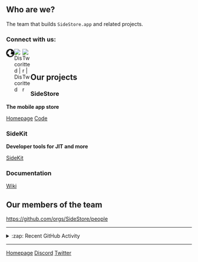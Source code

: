 <!-- 
Docs: How to use GitHub README and actions to auto-generate embedded content.
https://github.com/anuraghazra/github-readme-stats
https://www.youtube.com/watch?v=n6d4KHSKqGk
https://github.com/rahuldkjain/github-profile-readme-generator
 -->

## Who are we?

The team that builds `SideStore.app` and related projects.

### Connect with us:

<!--
[![Website](https://img.shields.io/website?label=sidestore.io&style=for-the-badge&url=https://sidestore.io)](https://sidestore.io)
[![Twitter Follow](https://img.shields.io/twitter/follow/sidestore_io?color=1DA1F2&logo=twitter&style=for-the-badge)](https://twitter.com/intent/follow?original_referer=https%3A%2F%2Fgithub.com%2Fsidestore&screen_name=sidestore)
[![GitHub Followers](https://img.shields.io/github/followers/sidestore?style=for-the-badge)]()
[![GitHub Sponsors](https://img.shields.io/github/sponsors/sidestore?style=for-the-badge
)]() 
-->

[<img align="left" alt="sidestore.io" width="22px" src="https://raw.githubusercontent.com/iconic/open-iconic/master/svg/globe.svg" />][website]
[<img align="left" alt="Discord | Discord" width="22px" src="https://cdn.jsdelivr.net/npm/simple-icons@v3/icons/discord.svg" />][discord]
[<img align="left" alt="Twitter | Twitter" width="22px" src="https://cdn.jsdelivr.net/npm/simple-icons@v3/icons/twitter.svg" />][twitter]

<br />
<br />

## Our projects

### SideStore

__The mobile app store__

[Homepage][website]
[Code][git.sidestore]

### SideKit

__Developer tools for JIT and more__

[SideKit][git.sidekit]

### Documentation

[Wiki][wiki]

## Our members of the team

https://github.com/orgs/SideStore/people

---

<details>
  <summary>:zap: Recent GitHub Activity</summary>

<!--START_SECTION:activity-->
1. 🗣 Commented on [#936](https://github.com/SideStore/SideStore/issues/936) in [SideStore/SideStore](https://github.com/SideStore/SideStore)
2. 💪 Opened PR [#101](https://github.com/SideStore/SideStore-Docs/pull/101) in [SideStore/SideStore-Docs](https://github.com/SideStore/SideStore-Docs)
3. 🗣 Commented on [#100](https://github.com/SideStore/SideStore-Docs/issues/100) in [SideStore/SideStore-Docs](https://github.com/SideStore/SideStore-Docs)
4. 🎉 Merged PR [#94](https://github.com/SideStore/SideStore-Docs/pull/94) in [SideStore/SideStore-Docs](https://github.com/SideStore/SideStore-Docs)
5. 🎉 Merged PR [#93](https://github.com/SideStore/SideStore-Docs/pull/93) in [SideStore/SideStore-Docs](https://github.com/SideStore/SideStore-Docs)
6. 💪 Opened PR [#100](https://github.com/SideStore/SideStore-Docs/pull/100) in [SideStore/SideStore-Docs](https://github.com/SideStore/SideStore-Docs)
7. 🎉 Merged PR [#90](https://github.com/SideStore/SideStore-Docs/pull/90) in [SideStore/SideStore-Docs](https://github.com/SideStore/SideStore-Docs)
8. 🎉 Merged PR [#89](https://github.com/SideStore/SideStore-Docs/pull/89) in [SideStore/SideStore-Docs](https://github.com/SideStore/SideStore-Docs)
9. ❗️ Opened issue [#980](https://github.com/SideStore/SideStore/issues/980) in [SideStore/SideStore](https://github.com/SideStore/SideStore)
10. 🎉 Merged PR [#88](https://github.com/SideStore/SideStore-Docs/pull/88) in [SideStore/SideStore-Docs](https://github.com/SideStore/SideStore-Docs)
11. 🎉 Merged PR [#87](https://github.com/SideStore/SideStore-Docs/pull/87) in [SideStore/SideStore-Docs](https://github.com/SideStore/SideStore-Docs)
12. 💪 Opened PR [#99](https://github.com/SideStore/SideStore-Docs/pull/99) in [SideStore/SideStore-Docs](https://github.com/SideStore/SideStore-Docs)
13. 🎉 Merged PR [#86](https://github.com/SideStore/SideStore-Docs/pull/86) in [SideStore/SideStore-Docs](https://github.com/SideStore/SideStore-Docs)
14. 💪 Opened PR [#98](https://github.com/SideStore/SideStore-Docs/pull/98) in [SideStore/SideStore-Docs](https://github.com/SideStore/SideStore-Docs)
15. 🗣 Commented on [#68](https://github.com/SideStore/SideStore-Docs/issues/68) in [SideStore/SideStore-Docs](https://github.com/SideStore/SideStore-Docs)
16. 🎉 Merged PR [#84](https://github.com/SideStore/SideStore-Docs/pull/84) in [SideStore/SideStore-Docs](https://github.com/SideStore/SideStore-Docs)
17. 💪 Opened PR [#97](https://github.com/SideStore/SideStore-Docs/pull/97) in [SideStore/SideStore-Docs](https://github.com/SideStore/SideStore-Docs)
18. 💪 Opened PR [#96](https://github.com/SideStore/SideStore-Docs/pull/96) in [SideStore/SideStore-Docs](https://github.com/SideStore/SideStore-Docs)
19. 💪 Opened PR [#95](https://github.com/SideStore/SideStore-Docs/pull/95) in [SideStore/SideStore-Docs](https://github.com/SideStore/SideStore-Docs)
20. 💪 Opened PR [#94](https://github.com/SideStore/SideStore-Docs/pull/94) in [SideStore/SideStore-Docs](https://github.com/SideStore/SideStore-Docs)
<!--END_SECTION:activity-->

</details>

---

[Homepage][patreon] [Discord][discord] [Twitter][twitter]

<!--
- [Patreon][patreon]
- [OpenCollective][opencollective]
- [YouTube][youtube]
-->

[website]: https://sidestore.io
[wiki]: https://wiki.sidestore.io
[twitter]: https://twitter.com/sidestore_io
[discord]: https://discord.gg/sidestore-949183273383395328
[youtube]: https://youtube.com/TODO
[patreon]: https://www.patreon.com/SideStore
[opencollective]: https://opencollective.com/TODO
[git.sidestore]: https://github.com/SideStore/SideStore/
[git.sidekit]: https://github.com/SideStore/SideKit

